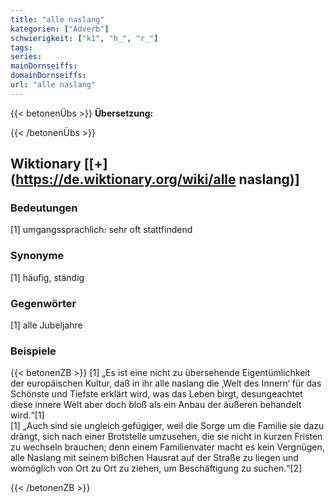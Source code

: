 ```yaml
---
title: "alle naslang"
kategorien: ["Adverb"]
schwierigkeit: ["k1", "h_", "r_"]
tags:
series:
mainDornseiffs:
domainDornseiffs:
url: "alle naslang"
---
```


{{< betonenÜbs >}}
**Übersetzung:**  
  
{{< /betonenÜbs >}}

## Wiktionary [[+](https://de.wiktionary.org/wiki/alle naslang)]

### Bedeutungen
[1] umgangssprachlich: sehr oft stattfindend  

### Synonyme
[1] häufig, ständig  

### Gegenwörter
[1] alle Jubeljahre  

### Beispiele
{{< betonenZB >}}
[1] „Es ist eine nicht zu übersehende Eigentümlichkeit der europäischen Kultur, daß in ihr alle naslang die ‚Welt des Innern‘ für das Schönste und Tiefste erklärt wird, was das Leben birgt, desungeachtet diese innere Welt aber doch bloß als ein Anbau der äußeren behandelt wird.“[1]  
[1] „Auch sind sie ungleich gefügiger, weil die Sorge um die Familie sie dazu drängt, sich nach einer Brotstelle umzusehen, die sie nicht in kurzen Fristen zu wechseln brauchen; denn einem Familienvater macht es kein Vergnügen, alle Naslang mit seinem bißchen Hausrat auf der Straße zu liegen und womöglich von Ort zu Ort zu ziehen, um Beschäftigung zu suchen.“[2]  

{{< /betonenZB >}}

